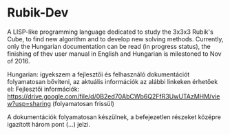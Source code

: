 # Rubik-Dev
A LISP-like programming language dedicated to study the 3x3x3 Rubik's Cube, to find new algorithm and to develop new solving methods.
Currently, only the Hungarian documentation can be read (in progress status), the finishing of thev user manual in English and Hungarian is milestoned to Nov of 2016. 

Hungarian: 
 igyekszem a fejlesztői és felhasználó dokumentációt folyamatosan bővíteni, az aktuális információk az alábbi linkeken érhetőek el:
 Fejlesztői információk: https://drive.google.com/file/d/0B2ed70AbCWb6Q2FfR3UwUTAzMHM/view?usp=sharing
 (folyamatosan frissül)
 
A dokumentációk folyamatosan készülnek, a befejezetlen részeket középre igazított három pont (...) jelzi.
